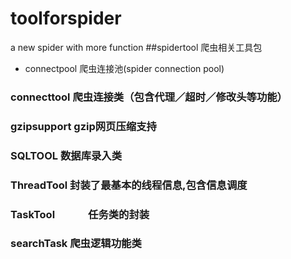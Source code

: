 # toolforspider
a new spider with more function
##spidertool 爬虫相关工具包
* connectpool    爬虫连接池(spider connection pool)
###    connecttool     爬虫连接类（包含代理／超时／修改头等功能）
###   gzipsupport		 gzip网页压缩支持
###   SQLTOOL	          数据库录入类
###   ThreadTool       封装了最基本的线程信息,包含信息调度
###   TaskTool 　　　任务类的封装
###   searchTask			爬虫逻辑功能类
